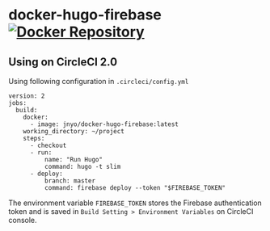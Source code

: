 # docker-hugo-firebase [![Docker Repository](https://img.shields.io/badge/Docker%20Repository-Docker%20Hub-blue.svg)](https://hub.docker.com/r/jnyo/docker-hugo-firebase/)

## Using on CircleCI 2.0

Using following configuration in `.circleci/config.yml `

```
version: 2
jobs:
  build:
    docker:
      - image: jnyo/docker-hugo-firebase:latest
    working_directory: ~/project
    steps:
      - checkout
      - run:
          name: "Run Hugo"
          command: hugo -t slim
      - deploy:
          branch: master
          command: firebase deploy --token "$FIREBASE_TOKEN"
```
The environment variable `FIREBASE_TOKEN` stores the Firebase authentication token and is saved in `Build Setting > Environment Variables` on CircleCI console.